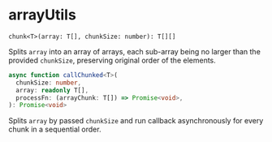 # arrayUtils

`chunk<T>(array: T[], chunkSize: number): T[][]`

Splits `array` into an array of arrays, each sub-array being no larger than the provided `chunkSize`,
preserving original order of the elements.

```typescript
async function callChunked<T>(
  chunkSize: number,
  array: readonly T[],
  processFn: (arrayChunk: T[]) => Promise<void>,
): Promise<void>
```

Splits `array` by passed `chunkSize` and run callback asynchronously for every chunk in a sequential order.
